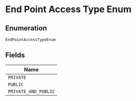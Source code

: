 
# End Point Access Type Enum

## Enumeration

`EndPointAccessTypeEnum`

## Fields

| Name |
|  --- |
| `PRIVATE` |
| `PUBLIC` |
| `PRIVATE_AND_PUBLIC` |

